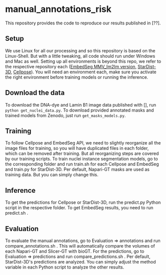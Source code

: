 # manual_annotations_risk

This repository provides the code to reproduce our results published in [??].

## Setup

We use Linux for all our processing and so this repository is based on the Linux-Shell. But with a little tweaking, all code should run under Windows and Mac as well. Setting up all environments is beyond this repo, we refer to the respective repository each ([EmbedSeg MMV_Im2Im version](compare_predictions.sh), [StarDist-3D](compare_predictions.sh), [Cellpose](compare_predictions.sh)). You will need an environment each, make sure you activate the right environment before training models or running the inference.

## Download the data

To download the DNA-dye and Lamin B1 image data published with [], run `python get_nuclei_data.py`. To download provided annotated masks and trained models from Zenodo, just run `get_masks_models.py`.

## Training


To follow Cellpose and EmbedSeg API, we need to slightly reorganize all the image files for training, so you will have duplicated files in each folder, which can be removed after training. But all reorganizing steps are covered by our training scripts.
To train nuclei instance segmentation models, go to the corresponding folder and run train.sh for each Cellpose and EmbedSeg and train.py for StarDist-3D. Per default, Napari-GT masks are used as training data. But you can simply change this.

## Inference

To get the predictions for Cellpose or StarDist-3D, run the predict.py Python script in the respective folder. To get EmbedSeg results, you need to run predict.sh .

## Evaluation

To evaluate the manual annotations, go to Evaluation => annotations and run compare_annotations.sh . This will automatically compare the volumes of each Napari-GT and Slicer-GT with bioGT.
For the predictions, go to Evaluation => predictions and run compare_predictions.sh . Per default, StarDist-3D's predictions are analyzed. You can simply adjust the method variable in each Python script to analyze the other results.